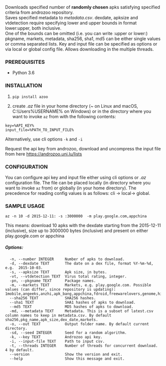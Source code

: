 Downloads specified number of **randomly chosen** apks satisfying specified criteria from androzoo repository.  
Saves specified metadata to *metadata.csv*. dexdate, apksize and vtdetection require specifying lower and upper bounds in format lower:upper, both inclusive.  
One of the bounds can be omitted (i.e. you can write :upper or lower:)  
pkgname, markets, metadata, sha256, sha1, md5 can be either single values or comma separated lists. 
Key and input file can be specified as options or via local or global config file.
Allows downloading in the multiple threads.

### PREREQUISITES
- Python 3.6

### INSTALLATION

1. `pip install azoo`

2. create *.az* file in your home directory (~ on Linux 
and macOS, C:\Users\%USERNAME% on Windows) or in the directory where you want to invoke `az` from with the following contents:  
```
key=%API_KEY%  
input_file=%PATH_TO_INPUT_FILE%
```
Alternatively, use cli options `-k` and `-i`

Request the api key from androzoo, download and uncompress the input file from here https://androzoo.uni.lu/lists

### CONFIGURATION
You can configure api key and input file either using cli options or *.az* configuration file. The file can be placed locally (in directory where you want to invoke `az` from) or globally (in your home directory).
The precedence for reading config values is as follows: cli -> local-> global.

### SAMPLE USAGE  

  `az -n 10 -d 2015-12-11: -s :3000000  -m play.google.com,appchina`

This means: download 10 apks with the dexdate starting from the
2015-12-11 (inclusive), size up to 3000000 bytes (inclusive) and present on either play.google.com or appchina

##### Options:  
```
  -n, --number INTEGER     Number of apks to download.
  -d, --dexdate TEXT       The date on a dex file, format %Y-%m-%d, e.g.  2015-10-03.
  -s, --apksize TEXT       Apk size, in bytes.
  -vt, --vtdetection TEXT  Virus total rating, integer.
  -pn, --pkgname TEXT      Package names.
  -m, --markets TEXT       Markets, e.g. play.google.com. Possible values (can differ, since repository is updating): 1mobile,angeeks,anzhi,apk_bang,appchina,fdroid,freewarelovers,genome,hiapk,markets,mi.com,play.google.com,proandroid,slideme,torrents.
  --sha256 TEXT            SHA256 hashes.
  --sha1 TEXT              SHA1 hashes of apks to download.
  --md5 TEXT               MD5 hashes of apks to download.
  -md, --metadata TEXT     Metadata. This is a subset of latest.csv column names to keep in metadata.csv. By default sha256,pkg_name,apk_size,dex_date,markets.  
  -o, --out TEXT           Output folder name. By default current directory.
  -sd, --seed INTEGER      Seed for a random algorithm.
  -k, --key TEXT           Androzoo api key.
  -i, --input-file TEXT    Path to input csv.
  -t, --threads INTEGER    Number of threads for concurrent download. 4 by default.
  --version                Show the version and exit.
  --help                   Show this message and exit.  
```
